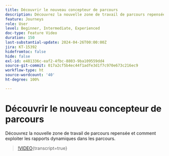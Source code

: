 ```yaml
---
title: Découvrir le nouveau concepteur de parcours
description: Découvrez la nouvelle zone de travail de parcours repensée et comment exploiter les rapports dynamiques dans les parcours.
feature: Journeys
role: User
level: Beginner, Intermediate, Experienced
doc-type: Feature Video
duration: 150
last-substantial-update: 2024-04-26T00:00:00Z
jira: KT-15392
hidefromtoc: false
hide: false
exl-id: e481336c-eaf2-4fbc-8803-9ba109559dd4
source-git-commit: 017a2cf5b4ec44f1adfe3d1f7c970e673c216ec9
workflow-type: ht
source-wordcount: '40'
ht-degree: 100%

---
```


# Découvrir le nouveau concepteur de parcours

Découvrez la nouvelle zone de travail de parcours repensée et comment exploiter les rapports dynamiques dans les parcours.

>[!VIDEO](https://video.tv.adobe.com/v/3428767/?learn=on){transcript=true}
